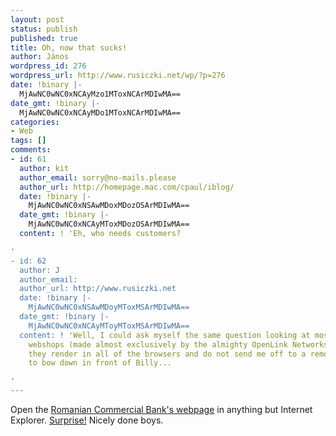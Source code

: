 ```yaml
---
layout: post
status: publish
published: true
title: Oh, now that sucks!
author: János
wordpress_id: 276
wordpress_url: http://www.rusiczki.net/wp/?p=276
date: !binary |-
  MjAwNC0wNC0xNCAyMzo1MToxNCArMDIwMA==
date_gmt: !binary |-
  MjAwNC0wNC0xNCAyMDo1MToxNCArMDIwMA==
categories:
- Web
tags: []
comments:
- id: 61
  author: kit
  author_email: sorry@no-mails.please
  author_url: http://homepage.mac.com/cpaul/iblog/
  date: !binary |-
    MjAwNC0wNC0xNSAwMDoxMDozOSArMDIwMA==
  date_gmt: !binary |-
    MjAwNC0wNC0xNCAyMToxMDozOSArMDIwMA==
  content: ! 'Eh, who needs customers?

'
- id: 62
  author: J
  author_email: 
  author_url: http://www.rusiczki.net
  date: !binary |-
    MjAwNC0wNC0xNSAwMDoyMToxMSArMDIwMA==
  date_gmt: !binary |-
    MjAwNC0wNC0xNCAyMToyMToxMSArMDIwMA==
  content: ! 'Well, I could ask myself the same question looking at most of the Romanian
    webshops (made almost exclusively by the almighty OpenLink Networks) but at least
    they render in all of the browsers and do not send me off to a remote page suggesting
    to bow down in front of Billy...

'
---
```

<p>Open the <a href="http://www.bcr.ro/">Romanian Commercial Bank's webpage</a> in anything but Internet Explorer. <a href="http://www.bcr.ro/Netscape/Index.htm">Surprise!</a> Nicely done boys.</p>
